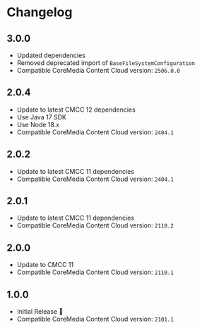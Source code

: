 # Changelog

## 3.0.0
- Updated dependencies
- Removed deprecated import of `BaseFileSystemConfiguration`
- Compatible CoreMedia Content Cloud version: `2506.0.0`

## 2.0.4
- Update to latest CMCC 12 dependencies
- Use Java 17 SDK
- Use Node 18.x
- Compatible CoreMedia Content Cloud version: `2404.1`

## 2.0.2
- Update to latest CMCC 11 dependencies
- Compatible CoreMedia Content Cloud version: `2404.1`

## 2.0.1
- Update to latest CMCC 11 dependencies
- Compatible CoreMedia Content Cloud version: `2110.2`

## 2.0.0
- Update to CMCC 11
- Compatible CoreMedia Content Cloud version: `2110.1`

## 1.0.0
- Initial Release 🥳
- Compatible CoreMedia Content Cloud version: `2101.1`
